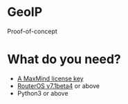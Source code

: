 # GeoIP

Proof-of-concept

# What do you need?
- [A MaxMind license key](https://www.maxmind.com/en/account/login)
- [RouterOS v7.1beta4](https://help.mikrotik.com/docs/display/ROS/REST+API) or above
- Python3 or above

